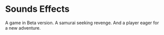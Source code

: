 # Sounds Effects
A game in Beta version. A samurai seeking revenge. And a player eager for a new adventure.


